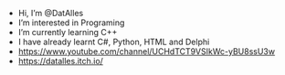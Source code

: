 -  Hi, I’m @DatAlles
-  I’m interested in Programing
-  I’m currently learning C++
-  I have already learnt C#, Python, HTML and Delphi
-  https://www.youtube.com/channel/UCHdTCT9VSIkWc-yBU8ssU3w
-    https://datalles.itch.io/


<!---
DatAlles/DatAlles is a ✨ special ✨ repository because its `README.md` (this file) appears on your GitHub profile.
You can click the Preview link to take a look at your changes.
--->
